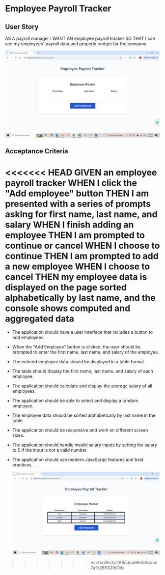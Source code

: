 # Employee Payroll Tracker

## User Story
AS A payroll manager
I WANT AN employee payroll tracker
SO THAT I can see my employees' payroll data and properly budget for the company


![Image Alt](https://github.com/DippaFudd/Employee-payroll/blob/77a01ee6a761f8178bec75839886d4a7e3f47166/2025-02-04%20(2).png)

## Acceptance Criteria
<<<<<<< HEAD
GIVEN an employee payroll tracker
WHEN I click the "Add employee" button
THEN I am presented with a series of prompts asking for first name, last name, and salary
WHEN I finish adding an employee
THEN I am prompted to continue or cancel
WHEN I choose to continue
THEN I am prompted to add a new employee
WHEN I choose to cancel
THEN my employee data is displayed on the page sorted alphabetically by last name, and the console shows computed and aggregated data
=======
- The application should have a user interface that includes a button to add employees.
- When the "Add Employee" button is clicked, the user should be prompted to enter the first name, last name, and salary of the employee.
- The entered employee data should be displayed in a table format.
- The table should display the first name, last name, and salary of each employee.
- The application should calculate and display the average salary of all employees.
- The application should be able to select and display a random employee.
- The employee data should be sorted alphabetically by last name in the table.
- The application should be responsive and work on different screen sizes.
- The application should handle invalid salary inputs by setting the salary to 0 if the input is not a valid number.
- The application should use modern JavaScript features and best practices.

  ![Image Alt](https://github.com/DippaFudd/Employee-payroll/blob/3ee1c97a634cb63ff276c24d0935777eccc02e17/2025-02-04.png)
>>>>>>> eac0d59c3c298caba96e584a5e7afc26532fd7eb
